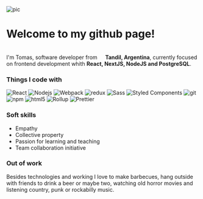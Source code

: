 ![pic](https://user-images.githubusercontent.com/107090584/173257079-e18ed277-d48f-4818-bb4b-2e1dfbaaf622.png)
<h1>Welcome to my github page!</h1><p></br> I'm Tomas, software developer from <img src="https://cdn-icons-png.flaticon.com/512/299/299750.png" width="13"/> <b>Tandil, Argentina</b>, currently focused on frontend development whith <b>React, NextJS, NodeJS and PostgreSQL</b>. </p>
<h3>Things I code with</h3>
<p>
  <img alt="React" src="https://img.shields.io/badge/-React-45b8d8?style=flat-square&logo=react&logoColor=white" />
  <img alt="Nodejs" src="https://img.shields.io/badge/-Nodejs-43853d?style=flat-square&logo=Node.js&logoColor=white" />
  <img alt="Webpack" src="https://img.shields.io/badge/-Webpack-8DD6F9?style=flat-square&logo=webpack&logoColor=white" />
  <img alt="redux" src="https://img.shields.io/badge/-Redux-764ABC?style=flat-square&logo=redux&logoColor=white" />
  <img alt="Sass" src="https://img.shields.io/badge/-Sass-CC6699?style=flat-square&logo=sass&logoColor=white" />
  <img alt="Styled Components" src="https://img.shields.io/badge/-Styled_Components-db7092?style=flat-square&logo=styled-components&logoColor=white" />
  <img alt="git" src="https://img.shields.io/badge/-Git-F05032?style=flat-square&logo=git&logoColor=white" />
  <img alt="npm" src="https://img.shields.io/badge/-NPM-CB3837?style=flat-square&logo=npm&logoColor=white" />
  <img alt="html5" src="https://img.shields.io/badge/-HTML5-E34F26?style=flat-square&logo=html5&logoColor=white" />
  <img alt="Rollup" src="https://img.shields.io/badge/-Rollup-EC4A3F?style=flat-square&logo=rollup.js&logoColor=white" />
  <img alt="Prettier" src="https://img.shields.io/badge/-Prettier-F7B93E?style=flat-square&logo=prettier&logoColor=white" />
</p>
<h3>Soft skills</h3>
<ul>
    <li>Empathy</li>
    <li>Collective property</li>
    <li>Passion for learning and teaching</li>
    <li>Team collaboration initiative</li>
</ul>
<h3>Out of work</h3>
<p>Besides technologies and working
I love to make barbecues, hang
outside with friends to drink a beer
or maybe two, watching old horror
movies and listening country,
punk or rockabilly music.</p>
